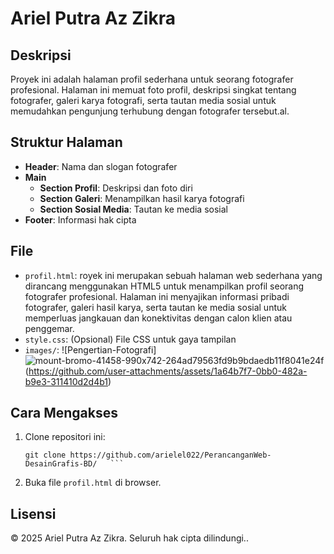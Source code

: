 # Ariel Putra Az Zikra

## Deskripsi

Proyek ini adalah halaman profil sederhana untuk seorang fotografer profesional. Halaman ini memuat foto profil, deskripsi singkat tentang fotografer, galeri karya fotografi, serta tautan media sosial untuk memudahkan pengunjung terhubung dengan fotografer tersebut.al.

## Struktur Halaman

- **Header**: Nama dan slogan fotografer
- **Main**
  - **Section Profil**: Deskripsi dan foto diri
  - **Section Galeri**: Menampilkan hasil karya fotografi
  - **Section Sosial Media**: Tautan ke media sosial
- **Footer**: Informasi hak cipta

## File

- `profil.html`: royek ini merupakan sebuah halaman web sederhana yang dirancang menggunakan HTML5 untuk menampilkan profil seorang fotografer profesional. Halaman ini menyajikan informasi pribadi fotografer, galeri hasil karya, serta tautan ke media sosial untuk memperluas jangkauan dan konektivitas dengan calon klien atau penggemar.
- `style.css`: (Opsional) File CSS untuk gaya tampilan
- `images/`: ![Pengertian-Fotografi]![mount-bromo-41458-990x742-264ad79563fd9b9bdaedb11f8041e24f](https://github.com/user-attachments/assets/2b13f3f1-195b-4556-b1ad-7fa0ccd2a899)
(https://github.com/user-attachments/assets/1a64b7f7-0bb0-482a-b9e3-311410d2d4b1)


## Cara Mengakses

1. Clone repositori ini:
   ```
   git clone https://github.com/arielel022/PerancanganWeb-DesainGrafis-BD/   ```
2. Buka file `profil.html` di browser.

## Lisensi

© 2025 Ariel Putra Az Zikra. Seluruh hak cipta dilindungi..
